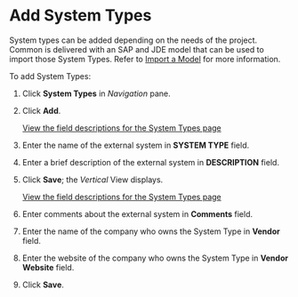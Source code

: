 # Add System Types

System types can be added depending on the needs of the project. Common
is delivered with an SAP and JDE model that can be used to import those
System Types. Refer to [Import a Model](Import%20a%20Model.htm) for more
information.

To add System Types:

1.  Click **System Types** in *Navigation* pane.

2.  Click **Add**.
    
    [View the field descriptions for the System Types
    page](../Page_Desc/System_Types_H.htm)

3.  Enter the name of the external system in **SYSTEM TYPE** field.

4.  Enter a brief description of the external system in **DESCRIPTION**
    field.

5.  Click **Save**; the *Vertical* View displays.
    
    [View the field descriptions for the System Types
    page](../Page_Desc/System_Types_H.htm)

6.  Enter comments about the external system in **Comments** field.

7.  Enter the name of the company who owns the System Type in **Vendor**
    field.

8.  Enter the website of the company who owns the System Type in
    **Vendor Website** field.

9.  Click **Save**.
